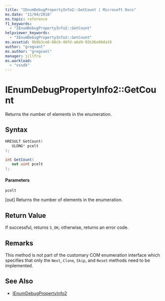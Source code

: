 ```yaml
---
title: "IEnumDebugPropertyInfo2::GetCount | Microsoft Docs"
ms.date: "11/04/2016"
ms.topic: reference
f1_keywords:
  - "IEnumDebugPropertyInfo2::GetCount"
helpviewer_keywords:
  - "IEnumDebugPropertyInfo2::GetCount"
ms.assetid: 9b0b3ce6-08cb-46fd-a6d9-92b36e60da19
author: "gregvanl"
ms.author: "gregvanl"
manager: jillfra
ms.workload:
  - "vssdk"
---
```

# IEnumDebugPropertyInfo2::GetCount
Returns the number of elements in the enumeration.

## Syntax

```cpp
HRESULT GetCount(
   ULONG* pcelt
);
```

```csharp
int GetCount(
   out uint pcelt
);
```

#### Parameters
 `pcelt`

 [out] Returns the number of elements in the enumeration.

## Return Value
 If successful, returns `S_OK`; otherwise, returns an error code.

## Remarks
 This method is not part of the customary COM enumeration interface which specifies that only the `Next`, `Clone`, `Skip`, and `Reset` methods need to be implemented.

## See Also
- [IEnumDebugPropertyInfo2](../../../extensibility/debugger/reference/ienumdebugpropertyinfo2.md)